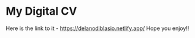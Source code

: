 <h1>My Digital CV</h1> 

Here is the link to it - https://delanodiblasio.netlify.app/ 
Hope you enjoy!!
